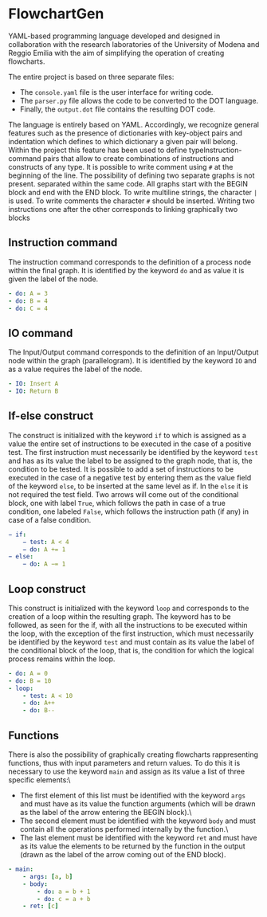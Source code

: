 # FlowchartGen

YAML-based programming language developed and designed in collaboration with the research laboratories of the University of Modena and Reggio Emilia with the aim of simplifying the operation of creating flowcharts.

The entire project is based on three separate files: 
- The `console.yaml` file is the user interface for writing code. 
- The `parser.py` file allows the code to be converted to the DOT language.
- Finally, the `output.dot` file contains the resulting DOT code.

The language is entirely based on YAML. Accordingly, we recognize
general features such as the presence of dictionaries with key-object pairs and indentation
which defines to which dictionary a given pair will belong. Within the project this
feature has been used to define typeInstruction-command pairs that allow
to create combinations of instructions and constructs of any type. 
It is possible to write comment using `#` at the beginning of the line.
The possibility of defining two separate graphs is not present.
separated within the same code. All graphs start with the BEGIN block and end with the
END block. To write multiline strings, the character `|` is used. To write comments
the character `#` should be inserted. Writing two instructions one after the other corresponds to linking
graphically two blocks

## Instruction command
The instruction command corresponds to the definition of a process node within the final graph. It is identified by the keyword `do` and as value it is given the label of the node.

```YAML
- do: A = 3
- do: B = 4
- do: C = 4
```

## IO command
The Input/Output command corresponds to the definition of an Input/Output node within the
graph (parallelogram). It is identified by the keyword `IO` and as a value requires the label
of the node.

```YAML
- IO: Insert A
- IO: Return B
```

## If-else construct
The construct is initialized with the keyword `if` to which is assigned as a value the entire set of
instructions to be executed in the case of a positive test. The first instruction must necessarily be
identified by the keyword `test` and has as its value the label to be assigned to the graph node, that is, the 
condition to be tested.
It is possible to add a set of instructions to be executed in the case of a negative test by entering them
as the value field of the keyword `else`, to be inserted at the same level as if. In the `else` it is not
required the test field.
Two arrows will come out of the conditional block, one with label `True`, which follows the path in
case of a true condition, one labeled `False`, which follows the instruction path (if any) in
case of a false condition.

```YAML
− if: 
    − test: A < 4
    − do: A += 1
− else:
    − do: A −= 1
```

## Loop construct
This construct is initialized with the keyword `loop` and corresponds to the creation of a loop
within the resulting graph. The keyword has to be followed, as seen for the if,  with all the
instructions to be executed within the loop, with the exception of the first instruction, which must
necessarily be identified by the keyword `test` and must contain as its value the label of the
conditional block of the loop, that is, the condition for which the logical process remains within the loop.

```YAML
- do: A = 0
- do: B = 10
- loop:
    - test: A < 10
    - do: A++
    - do: B--
```

## Functions
There is also the possibility of graphically creating flowcharts rappresenting functions, thus with input parameters and return values. To do this it is necessary to
use the keyword `main` and assign as its value a list of three specific elements:\
- The first element of this list must be identified with the keyword `args` and must have
as its value the function arguments (which will be drawn as the label of the arrow
entering the BEGIN block).\
- The second element must be identified with the keyword `body` and must contain all the
operations performed internally by the function.\
- The last element must be identified with the keyword `ret` and must have as its value
the elements to be returned by the function in the output (drawn as the label of the arrow
coming out of the END block).

```YAML
- main:
    - args: [a, b]
    - body:
        - do: a = b + 1
        - do: c = a + b
    - ret: [c]
```

